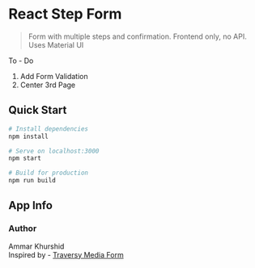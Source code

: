 # React Step Form

> Form with multiple steps and confirmation. Frontend only, no API. Uses Material UI  

To - Do   
1. Add Form Validation
2. Center 3rd Page

## Quick Start

```bash
# Install dependencies
npm install

# Serve on localhost:3000
npm start

# Build for production
npm run build
```

## App Info

### Author

Ammar Khurshid  
Inspired by - [Traversy Media Form](https://github.com/bradtraversy/react_step_form)

